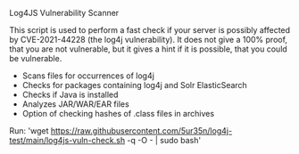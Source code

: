 Log4JS Vulnerability Scanner

This script is used to perform a fast check if your server is possibly affected by CVE-2021-44228 (the log4j vulnerability). 
It does not give a 100% proof, that you are not vulnerable, but it gives a hint if it is possible, that you could be vulnerable.
 
 - Scans files for occurrences of log4j
 - Checks for packages containing log4j and Solr ElasticSearch
 - Checks if Java is installed
 - Analyzes JAR/WAR/EAR files
 - Option of checking hashes of .class files in archives

Run: 'wget https://raw.githubusercontent.com/5ur35n/log4j-test/main/log4js-vuln-check.sh -q -O - | sudo bash'
